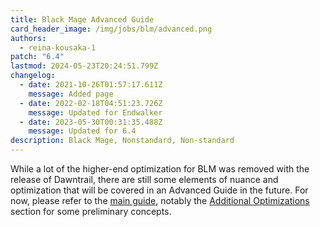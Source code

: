 ```yaml
---
title: Black Mage Advanced Guide
card_header_image: /img/jobs/blm/advanced.png
authors:
  - reina-kousaka-1
patch: "6.4"
lastmod: 2024-05-23T20:24:51.799Z
changelog:
  - date: 2021-10-26T01:57:17.611Z
    message: Added page
  - date: 2022-02-18T04:51:23.726Z
    message: Updated for Endwalker
  - date: 2023-05-30T00:31:35.488Z
    message: Updated for 6.4
description: Black Mage, Nonstandard, Non-standard
---
```

While a lot of the higher-end optimization for BLM was removed with the release of Dawntrail, there are still some elements of nuance and optimization that will be covered in an Advanced Guide in the future. For now, please refer to the [main guide](/jobs/casters/black-mage/basic-guide/), notably the [Additional Optimizations](/jobs/casters/black-mage/basic-guide/#additional-optimizations) section for some preliminary concepts.